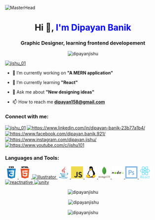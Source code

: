 ![MasterHead](https://github.com/dipayanjishu/dipayanjishu/blob/main/C.gif)
<h1 align="center">Hi 👋, <span style="color:blue">I'm Dipayan Banik</span></h1>
<h3 align="center"><span style="color=00FF00">Graphic Designer, learning frontend developement</span></h3>

<p align="center"> <img src="https://komarev.com/ghpvc/?username=dipayanjishu&label=Profile%20views&color=0e75b6&style=flat" alt="dipayanjishu" /> </p>

<p align="left"> <a href="https://twitter.com/jishu_01" target="blank"><img src="https://img.shields.io/twitter/follow/jishu_01?logo=twitter&style=for-the-badge" alt="jishu_01" /></a> </p>

- 🔭 I’m currently working on **"A MERN application"**

- 🌱 I’m currently learning **"React"**


- 💬 Ask me about **"New designing ideas"**

- 📫 How to reach me **dipayan158@gmail.com**

<h3 align="left">Connect with me:</h3>
<p align="left">
<a href="https://twitter.com/jishu_01" target="blank"><img align="center" src="https://raw.githubusercontent.com/rahuldkjain/github-profile-readme-generator/master/src/images/icons/Social/twitter.svg" alt="jishu_01" height="30" width="40" /></a>
<a href="https://www.linkedin.com/in/dipayan-banik-23b77a1b4/" target="blank"><img align="center" src="https://raw.githubusercontent.com/rahuldkjain/github-profile-readme-generator/master/src/images/icons/Social/linked-in-alt.svg" alt="https://www.linkedin.com/in/dipayan-banik-23b77a1b4/" height="30" width="40" /></a>
<a href="https://www.facebook.com/dipayan.banik.921/" target="blank"><img align="center" src="https://raw.githubusercontent.com/rahuldkjain/github-profile-readme-generator/master/src/images/icons/Social/facebook.svg" alt="https://www.facebook.com/dipayan.banik.921/" height="30" width="40" /></a>
<a href="https://www.instagram.com/dipayan.jishu/" target="blank"><img align="center" src="https://raw.githubusercontent.com/rahuldkjain/github-profile-readme-generator/master/src/images/icons/Social/instagram.svg" alt="https://www.instagram.com/dipayan.jishu/" height="30" width="40" /></a>
<a href="https://www.youtube.com/c/jishu101" target="blank"><img align="center" src="https://raw.githubusercontent.com/rahuldkjain/github-profile-readme-generator/master/src/images/icons/Social/youtube.svg" alt="https://www.youtube.com/c/jishu101" height="30" width="40" /></a>
</p>

<h3 align="left">Languages and Tools:</h3>
<p align="left">  <a href="https://www.w3schools.com/css/" target="_blank" rel="noreferrer"> <img src="https://raw.githubusercontent.com/devicons/devicon/master/icons/css3/css3-original-wordmark.svg" alt="css3" width="40" height="40"/> </a> <a href="https://www.w3.org/html/" target="_blank" rel="noreferrer"> <img src="https://raw.githubusercontent.com/devicons/devicon/master/icons/html5/html5-original-wordmark.svg" alt="html5" width="40" height="40"/> </a> <a href="https://www.adobe.com/in/products/illustrator.html" target="_blank" rel="noreferrer"> <img src="https://www.vectorlogo.zone/logos/adobe_illustrator/adobe_illustrator-icon.svg" alt="illustrator" width="40" height="40"/> </a> <a href="https://www.java.com" target="_blank" rel="noreferrer"> <img src="https://raw.githubusercontent.com/devicons/devicon/master/icons/java/java-original.svg" alt="java" width="40" height="40"/> </a> <a href="https://developer.mozilla.org/en-US/docs/Web/JavaScript" target="_blank" rel="noreferrer"> <img src="https://raw.githubusercontent.com/devicons/devicon/master/icons/javascript/javascript-original.svg" alt="javascript" width="40" height="40"/> </a> <a href="https://www.linux.org/" target="_blank" rel="noreferrer"> <img src="https://raw.githubusercontent.com/devicons/devicon/master/icons/linux/linux-original.svg" alt="linux" width="40" height="40"/> </a> <a href="https://www.mongodb.com/" target="_blank" rel="noreferrer"> <img src="https://raw.githubusercontent.com/devicons/devicon/master/icons/mongodb/mongodb-original-wordmark.svg" alt="mongodb" width="40" height="40"/> </a> <a href="https://nodejs.org" target="_blank" rel="noreferrer"> <img src="https://raw.githubusercontent.com/devicons/devicon/master/icons/nodejs/nodejs-original-wordmark.svg" alt="nodejs" width="40" height="40"/> </a> <a href="https://www.photoshop.com/en" target="_blank" rel="noreferrer"> <img src="https://raw.githubusercontent.com/devicons/devicon/master/icons/photoshop/photoshop-line.svg" alt="photoshop" width="40" height="40"/> </a> <a href="https://reactjs.org/" target="_blank" rel="noreferrer"> <img src="https://raw.githubusercontent.com/devicons/devicon/master/icons/react/react-original-wordmark.svg" alt="react" width="40" height="40"/> </a> <a href="https://reactnative.dev/" target="_blank" rel="noreferrer"> <img src="https://reactnative.dev/img/header_logo.svg" alt="reactnative" width="40" height="40"/> </a> <a href="https://unity.com/" target="_blank" rel="noreferrer"> <img src="https://www.vectorlogo.zone/logos/unity3d/unity3d-icon.svg" alt="unity" width="40" height="40"/> </a> </p>
<div align="center">
<p><img align="center" src="https://github-readme-stats.vercel.app/api/top-langs?username=dipayanjishu&show_icons=true&locale=en&layout=compact" alt="dipayanjishu" /></p>

<p>&nbsp;<img align="center" src="https://github-readme-stats.vercel.app/api?username=dipayanjishu&show_icons=true&locale=en" alt="dipayanjishu" /></p>

<p><img align="center" src="https://github-readme-streak-stats.herokuapp.com/?user=dipayanjishu&" alt="dipayanjishu" /></p>
  </div>

